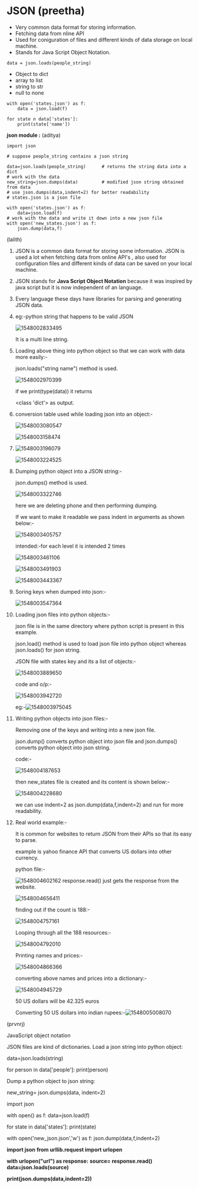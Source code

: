 
# JSON (preetha)

- Very common data format for storing information.
- Fetching data from nline API
- Used for coniguration of files and different kinds of data storage on local machine.
- Stands for Java Script Object Notation.

```
data = json.loads(people_string)
```

- Object to dict
- array to list
- string to str
- null to none
```
with open('states.json') as f:
	data = json.load(f)
	
for state n data['states']:
	print(state['name'])
```

**json module :** (aditya)

```python3
import json

# suppose people_string contains a json string

data=json.loads(people_string)		# returns the string data into a dict
# work with the data
new_string=json.dumps(data)			# modified json string obtained from data
# use json.dumps(data,indent=2) for better readability
# states.json is a json file

with open('states.json') as f:
	data=json.load(f)
# work with the data and write it down into a new json file
with open('new_states.json') as f:
	json.dump(data,f)
```
(lalith)
1. JSON is a common data format for storing some information. JSON is used a lot when fetching data from online API's , also used for configuration files and different kinds of data can be saved on your local machine.

2. JSON stands for **Java Script Object Notation** because it was inspired by java script but it is now independent of an language.

3. Every language these days have libraries for parsing and generating JSON data.

4. eg:-python string that happens to be valid JSON

   ![1548002833495](https://github.com/adityakuppa26/Python-Notes/blob/lalith_notes/images/1548002833495.png) 

   It is a multi line string. 

5. Loading above thing into python object so that we can work with data more easily:-

   json.loads("string name") method is used.

   ![1548002970399](https://github.com/adityakuppa26/Python-Notes/blob/lalith_notes/images/1548002970399.png) 

   if we print(type(data)) it returns 

   <class 'dict'> as output.

6. conversion table used while loading json into an object:-

   ![1548003080547](https://github.com/adityakuppa26/Python-Notes/blob/lalith_notes/images/1548003080547.png) 

   ![1548003158474](https://github.com/adityakuppa26/Python-Notes/blob/lalith_notes/images/1548003158474.png) 

7. ![1548003196079](https://github.com/adityakuppa26/Python-Notes/blob/lalith_notes/images/1548003196079.png) 

   ![1548003224525](https://github.com/adityakuppa26/Python-Notes/blob/lalith_notes/images/1548003224525.png) 

8. Dumping python object into a JSON string:-

   json.dumps() method is used.

   ![1548003322746](https://github.com/adityakuppa26/Python-Notes/blob/lalith_notes/images/1548003322746.png) 

   here we are deleting phone and then performing dumping.

   If we want to make it readable we pass indent in arguments as shown below:-

   ![1548003405757](Chttps://github.com/adityakuppa26/Python-Notes/blob/lalith_notes/images/1548003405757.png) 

   intended:-for each level it is intended 2 times

   ![1548003461106](https://github.com/adityakuppa26/Python-Notes/blob/lalith_notes/images/1548003461106.png) 

   ![1548003491903](https://github.com/adityakuppa26/Python-Notes/blob/lalith_notes/images/1548003491903.png) 

   ![1548003443367](https://github.com/adityakuppa26/Python-Notes/blob/lalith_notes/images/1548003443367.png) 

9. Soring keys when dumped into json:-

   ![1548003547364](https://github.com/adityakuppa26/Python-Notes/blob/lalith_notes/images/1548003547364.png) 

10. Loading json files into python objects:-

    json file is in the same directory where python script is present in this example.

    json.load() method is used to load json file into python object whereas json.loads() for json string.

    JSON file with states key and its a list of objects:-

    ![1548003889650](https://github.com/adityakuppa26/Python-Notes/blob/lalith_notes/images/1548003889650.png) 

    code and o/p:-

    ![1548003942720](https://github.com/adityakuppa26/Python-Notes/blob/lalith_notes/images/1548003942720.png) 

    eg:-![1548003975045](https://github.com/adityakuppa26/Python-Notes/blob/lalith_notes/images/1548003975045.png) 

11. Writing python objects into json files:-

    Removing one of the keys and writing into a new json file.

    json.dump() converts python object into json file and json.dumps() converts python object into json string.

    code:-

    ![1548004187653](https://github.com/adityakuppa26/Python-Notes/blob/lalith_notes/images/1548004187653.png) 

    then new_states file is created and its content is shown below:-

    ![1548004228680](https://github.com/adityakuppa26/Python-Notes/blob/lalith_notes/images/1548004228680.png) 

    we can use indent=2 as json.dump(data,f,indent=2) and run for more readability.

12. Real world example:-

    It is common for websites to return JSON from their APIs so that its easy to parse.

    example is yahoo finance API that converts US dollars into other currency.

    python file:-

    ![1548004602162](https://github.com/adityakuppa26/Python-Notes/blob/lalith_notes/images/1548004602162.png) response.read() just gets the response from the website.

    ![1548004656411](https://github.com/adityakuppa26/Python-Notes/blob/lalith_notes/images/1548004656411.png)

    finding out if the count is 188:-

    ![1548004757161](Chttps://github.com/adityakuppa26/Python-Notes/blob/lalith_notes/images/1548004757161.png) 

    Looping through all the 188 resources:-

    ![1548004792010](https://github.com/adityakuppa26/Python-Notes/blob/lalith_notes/images/1548004792010.png) 

    Printing names and prices:-

    ![1548004866366](https://github.com/adityakuppa26/Python-Notes/blob/lalith_notes/images/1548004866366.png) 

    converting above names and prices into a dictionary:-

    ![1548004945729](https://github.com/adityakuppa26/Python-Notes/blob/lalith_notes/images/1548004945729.png) 

    50 US dollars will be 42.325 euros

    Converting 50 US dollars into indian rupees:-![1548005008070](https://github.com/adityakuppa26/Python-Notes/blob/lalith_notes/images/1548005008070.png) 

    
(prvnrj)

JavaScript object notation

JSON files are kind of dictionaries.
Load a json string into python object:

data=json.loads(string)

for person in data['people']:
print(person)

Dump a python object to json string:

new_string= json.dumps(data, indent=2)





import json

with open() as f:
 data=json.load(f)

for state in data['states']:
print(state)

with open('new_json.json','w') as f:
json.dump(data,f,indent=2)



**import json**
**from urllib.request import urlopen**

**with urlopen("url") as response:**
**source= response.read()**
**data=json.loads(source)**

**print(json.dumps(data,indent=2))**
